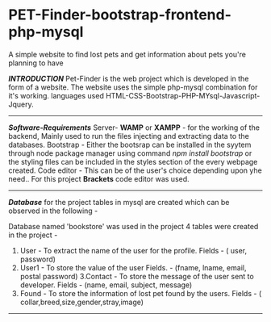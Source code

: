 # PET-Finder-bootstrap-frontend-php-mysql
A simple website to find lost pets and get information about pets you're planning to have

***INTRODUCTION***
Pet-Finder is the web project which is developed in the form of a website. The website uses the simple php-mysql combination for it's working. languages used HTML-CSS-Bootstrap-PHP-MYsql-Javascript-Jquery.
******

***Software-Requirements***
Server- **WAMP** or **XAMPP** - for the working of the backend, Mainly used to run the files injecting and extracting data to the databases.
Bootstrap - Either the bootsrap can be installed in the syytem through node package manager using command *npm install bootstrap* or the styling files can be included in the styles section of the every webpage created.
Code editor - This can be of the user's choice depending upon yhe need.. For this project **Brackets** code editor was used.
******

***Database***
for the project tables in mysql are created which can be observed in the following - 

Database named 'bookstore' was used in the project
4 tables were created in the project - 
1. User - To extract the name of the user for the profile.  Fields - ( user, password)
2. User1 - To store the value of the user Fields. - (fname, lname, email, postal password)
3.Contact - To store the message of the user sent to developer. Fields - (name, email, subject, message)
4. Found - To store the information of lost pet found by the users. Fields - ( collar,breed,size,gender,stray,image)
******

